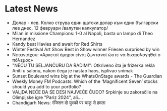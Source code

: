 # Latest News
-  Долар - лев. Колко струва един щатски долар към един български лев днес, 12 февруари /валутен калкулатор/
-  Milan in missione Champions: 1-0 al Napoli, basta un lampo di Theo Hernandez
-  Kandy beat Havies and await for Red Shirts
-  Winter Festival Art Show Best in Show winner Friesen surprised by win
-  Νετανιάχου: «Αρκετοί όμηροι είναι ζωντανοί ώστε να δικαιολογηθεί ο πόλεμος»
-  &quot;NEĆU TU SELJANČURU DA RADIM!&quot;: Otkriveno šta je frizerka rekla Aniti u salonu, nakon čega je nastao haos, isplivao snimak
-  Sunset Boulevard wins big at the WhatsOnStage awards - The Guardian
-  Weekly Money FM Podcasts: Which of the ‘Magnificent Seven’ stocks should you add to your portfolio?
-  VALjDA NEĆE DA SE DESI NAJVEĆE ČUDO? Srpkinje su zakoračile na Olimpijske igre "Pariz 2024", ali....
-  Chandigarh News: रंजिशन दो युवकों पर चाकू से हमला
